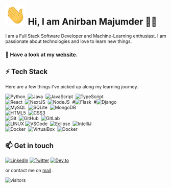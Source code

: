 # <img src="images/Hi.gif" height="64px" width="64px"> Hi, I am Anirban Majumder 👨‍💻

I am a Full Stack Software Developer and Machine-Learning enthusiast. I am passionate about technologies and love to learn new things.

### 🔭 Have a look at my [website](https://www.anirbanmajumder.tech/).

## ⚡ Tech Stack

Here are a few things I've picked up along my learning journey.

![Python](https://img.shields.io/badge/PYTHON-3776AB.svg?&style=flat&logo=python&logoColor=white)&nbsp;
![Java](https://img.shields.io/badge/JAVA-007396.svg?&style=flat&logo=java&logoColor=white)&nbsp;
![JavaScript](https://img.shields.io/badge/JAVASCRIPT-323330.svg?&style=flat&logo=javascript&logoColor=%23F7DF1E)&nbsp;
![TypeScript](https://img.shields.io/badge/TYPESCRIPT-%23007ACC.svg?&style=flat&logo=typescript&logoColor=white)&nbsp;\
![React](https://img.shields.io/badge/-React-blue?&style=flat&logo=react&logoColor=white)&nbsp;
![NextJS](https://img.shields.io/badge/Nextjs-black)&nbsp;
![NodeJS](https://img.shields.io/badge/NODEJS-339933.svg?&style=flat&logo=node.js&logoColor=white)&nbsp;
#![Flask](https://img.shields.io/badge/-FLASK-black?&style=flat&logo=flask&logoColor=white)&nbsp;
#![Django](https://img.shields.io/badge/-DJANGO-%230c4b33?&style=flat&logo=django&logoColor=white)&nbsp;\
![MySQL](https://img.shields.io/badge/-MYSQL-blue?&style=flat&logo=mysql&logoColor=white)&nbsp;
![SQLite](https://img.shields.io/badge/SQLITE-003B57.svg?&style=flat&logo=sqlite&logoColor=white)&nbsp;
![MongoDB](https://img.shields.io/badge/MONGODB-47A248.svg?&style=flat&logo=mongodb&logoColor=white)&nbsp;\
![HTML5](https://img.shields.io/badge/HTML5-E34F26.svg?&style=flat&logo=html5&logoColor=white)&nbsp;
![CSS3](https://img.shields.io/badge/CSS3-%231572B6.svg?&style=flat&logo=css3&logoColor=white)&nbsp;\
![Git](https://img.shields.io/badge/GIT-%23F05033.svg?&style=flat&logo=git&logoColor=white)&nbsp;
![GitHub](https://img.shields.io/badge/GITHUB-%23121011.svg?&style=flat&logo=github&logoColor=white)&nbsp;
![GitLab](https://img.shields.io/badge/GITLAB-%23181717.svg?&style=flat&logo=gitlab&logoColor=white)&nbsp;\
![LINUX](https://img.shields.io/badge/LINUX-FCC624?style=flat-square&logo=linux&logoColor=black)
![VSCode](https://img.shields.io/badge/VSCODE-007ACC.svg?&style=flat&logo=visual-studio-code)&nbsp;
![Eclipse](https://img.shields.io/badge/ECLIPSE-2C2255.svg?&style=flat&logo=eclipse)&nbsp;
![IntelliJ](https://img.shields.io/badge/INTELLIJ-000000.svg?&style=flat&logo=intellij-idea)&nbsp;\
![Docker](https://img.shields.io/badge/DOCKER-2496ED.svg?&style=flat&logo=docker&logoColor=white)&nbsp;
![VirtualBox](https://img.shields.io/badge/-VirtualBox-%23ff0000?&style=flat&logo=virtualbox&logoColor=white)&nbsp;
![Docker](https://img.shields.io/badge/-Kubernetes-%303030?&style=flat&logo=Kubernetes&logoColor=white)&nbsp;

## 📫 Get in touch
[![LinkedIn](https://img.shields.io/badge/LinkedIn-0077B5?style=for-the-badge&logo=linkedin&logoColor=white)](https://in.linkedin.com)
[![Twitter](https://img.shields.io/badge/Twitter-1DA1F2?style=for-the-badge&logo=twitter&logoColor=white)](https://twitter.com)
[![Dev.to](https://img.shields.io/badge/dev.to-0A0A0A?style=for-the-badge&logo=dev.to&logoColor=white)](https://dev.to)


 or contact me on [mail](mailto:contact@anirbanmajumder.tech) .



![visitors](https://visitor-badge.glitch.me/badge?page_id=anirbanmajumder0/anirbanmajumder0)

